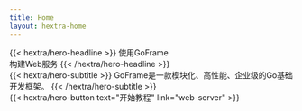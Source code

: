 ```yaml
---
title: Home
layout: hextra-home
---
```


<div class="hx-mt-6 hx-mb-6">
{{< hextra/hero-headline >}}
  使用GoFrame&nbsp;<br class="sm:hx-block hx-hidden" />构建Web服务
{{< /hextra/hero-headline >}}
</div>

<div class="hx-mb-12">
{{< hextra/hero-subtitle >}}
GoFrame是一款模块化、高性能、企业级的Go基础开发框架。
{{< /hextra/hero-subtitle >}}
</div>

<div class="hx-mb-6">
{{< hextra/hero-button text="开始教程" link="web-server" >}}
</div>

